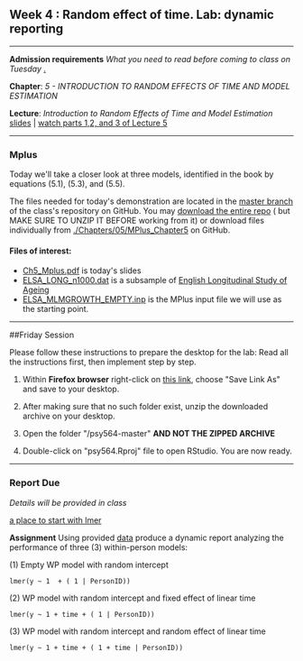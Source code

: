 Week 4 : Random effect of time.  Lab: dynamic reporting
---

----
**Admission requirements** *What you need to read before coming to class on Tuesday* [.](https://github.com/andkov/MLMtime/edit/gh-pages/4.md)

**Chapter**: *5 - INTRODUCTION TO RANDOM EFFECTS OF TIME AND MODEL ESTIMATION* 

**Lecture**: *Introduction to Random Effects of Time and Model Estimation*  [slides](http://www.lesahoffman.com/944/944_Lecture05_Random_Effects.pdf) |  [watch parts 1,2, and 3 of Lecture 5](http://www.lesahoffman.com/944/index.html)  




---- 


### Mplus 

Today we'll take a closer look at three models, identified in the book by equations (5.1), (5.3), and (5.5). 


The files needed for today's demonstration are located in the [master branch](https://github.com/andkov/psy564/tree/master) of the class's repository on GitHub. You may [download the entire repo](https://github.com/andkov/psy564/archive/master.zip) ( but MAKE SURE TO UNZIP IT BEFORE working from it) or download files individually from [./Chapters/05/MPlus_Chapter5](https://github.com/andkov/psy564/tree/master/Chapters/05/MPlus_Chapter5) on GitHub.

#### Files of interest:
 
  - [Ch5_Mplus.pdf](https://github.com/andkov/psy564/blob/master/Chapters/05/MPlus_Chapter5/Ch5_Mplus.pdf) is today's slides  
  - [ELSA_LONG_n1000.dat](https://github.com/andkov/psy564/blob/master/Chapters/05/MPlus_Chapter5/ELSA_LONG_n1000.dat) is a subsample of [English Longitudinal Study of Ageing](http://www.elsa-project.ac.uk/)  
  - [ELSA_MLMGROWTH_EMPTY.inp](https://github.com/andkov/psy564/blob/master/Chapters/05/MPlus_Chapter5/ELSA_MLMGROWTH_EMPTY.inp) is the MPlus input file we will use as the starting point. 
  

---- 

##Friday Session

Please follow these instructions to prepare the desktop for the lab:
Read all the instructions first, then implement step by step.

1. Within **Firefox browser** right-click on [this link](https://github.com/andkov/psy564/archive/master.zip), choose "Save Link As" and save to your desktop.

2. After making sure that no such folder exist, unzip the downloaded archive on your desktop.

3. Open the folder "/psy564-master" **AND NOT THE ZIPPED ARCHIVE** 

4. Double-click on "psy564.Rproj" file to open RStudio. You are now ready.

----
### Report Due

*Details will be provided in class*   

[a place to start with lmer](http://www.r-bloggers.com/random-regression-coefficients-using-lme4/)

**Assignment** Using provided [data]() produce a dynamic report analyzing the performance of three (3)  within-person models:

  (1) Empty WP model with random intercept  
  ```
  lmer(y ~ 1  + ( 1 | PersonID))
  ```
  
  (2) WP model with random intercept and fixed effect of linear time  
  ```
  lmer(y ~ 1 + time + ( 1 | PersonID))
  ```
  
  (3) WP model with random intercept and random effect of linear time  
  ```
  lmer(y ~ 1 + time + ( 1 + time | PersonID))
  ``` 
